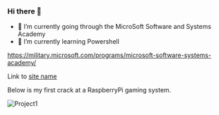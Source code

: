 ### Hi there 👋

- 🔭 I’m currently going through the MicroSoft Software and Systems Academy
- 🌱 I’m currently learning Powershell

 https://military.microsoft.com/programs/microsoft-software-systems-academy/
 
Link to [site name](https://military.microsoft.com/programs/microsoft-software-systems-academy/) 

Below is my first crack at a RaspberryPi gaming system.

![Project1](https://user-images.githubusercontent.com/109164244/185712757-b01d6fb3-6d59-484d-8e98-0f0356ec98e1.jpg)


<!--
**ronaldhess/ronaldhess** is a ✨ _special_ ✨ repository because its `README.md` (this file) appears on your GitHub profile.

Here are some ideas to get you started:

- 🔭 I’m currently working on ...
- 🌱 I’m currently learning ...
- 👯 I’m looking to collaborate on ...
- 🤔 I’m looking for help with ...
- 💬 Ask me about ...
- 📫 How to reach me: ...
- 😄 Pronouns: ...
- ⚡ Fun fact: ...
-->

